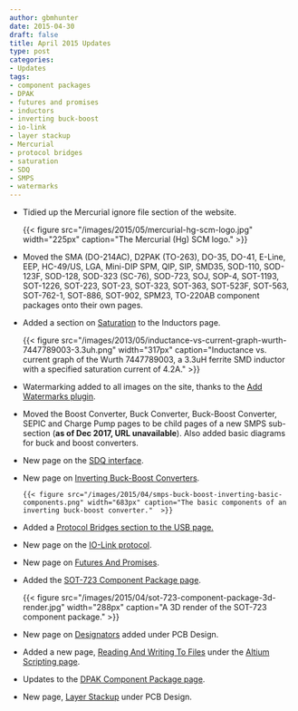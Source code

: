 ```yaml
---
author: gbmhunter
date: 2015-04-30
draft: false
title: April 2015 Updates
type: post
categories:
- Updates
tags:
- component packages
- DPAK
- futures and promises
- inductors
- inverting buck-boost
- io-link
- layer stackup
- Mercurial
- protocol bridges
- saturation
- SDQ
- SMPS
- watermarks
---
```


* Tidied up the Mercurial ignore file section of the website.

  	{{< figure src="/images/2015/05/mercurial-hg-scm-logo.jpg" width="225px" caption="The Mercurial (Hg) SCM logo."  >}}

* Moved the SMA (DO-214AC), D2PAK (TO-263), DO-35, DO-41, E-Line, EEP, HC-49/US, LGA, Mini-DIP SPM, QIP, SIP, SMD35, SOD-110, SOD-123F, SOD-128, SOD-323 (SC-76), SOD-723, SOJ, SOP-4, SOT-1193, SOT-1226, SOT-223, SOT-23, SOT-323, SOT-363, SOT-523F, SOT-563, SOT-762-1, SOT-886, SOT-902, SPM23, TO-220AB component packages onto their own pages.

* Added a section on [Saturation](/electronics/components/inductors/#saturation-current) to the Inductors page.

  	{{< figure src="/images/2013/05/inductance-vs-current-graph-wurth-7447789003-3.3uh.png" width="317px" caption="Inductance vs. current graph of the Wurth 7447789003, a 3.3uH ferrite SMD inductor with a specified saturation current of 4.2A."  >}}

* Watermarking added to all images on the site, thanks to the [Add Watermarks plugin](https://wordpress.org/plugins/add-watermark/).

* Moved the Boost Converter, Buck Converter, Buck-Boost Converter, SEPIC and Charge Pump pages to be child pages of a new SMPS sub-section (**as of Dec 2017, URL unavailable**). Also added basic diagrams for buck and boost converters.

* New page on the [SDQ interface](/electronics/communication-protocols/sdq-protocol).

* New page on [Inverting Buck-Boost Converters](/electronics/components/power-regulators/inverting-buck-boost-converters/).

	  {{< figure src="/images/2015/04/smps-buck-boost-inverting-basic-components.png" width="683px" caption="The basic components of an inverting buck-boost converter."  >}}

* Added a [Protocol Bridges section to the USB page.](/electronics/communication-protocols/usb-protocol#protocol-bridges)

* New page on the [IO-Link protocol](/electronics/communication-protocols/io-link-protocol).

* New page on [Futures And Promises](/programming/design-patterns/futures-and-promsises/).

* Added the [SOT-723 Component Package page](/pcb-design/component-packages/sot-723-component-package).

  	{{< figure src="/images/2015/04/sot-723-component-package-3d-render.jpg" width="288px" caption="A 3D render of the SOT-723 component package."  >}}

* New page on [Designators](/pcb-design/designators) added under PCB Design.

* Added a new page, [Reading And Writing To Files](/electronics/general/altium/altium-scripting-and-using-the-api/reading-and-writing-to-files) under the [Altium Scripting page](/electronics/general/altium/altium-scripting-and-using-the-api).

* Updates to the [DPAK Component Package page](/pcb-design/component-packages/dpack-component-package).

* New page, [Layer Stackup](/pcb-design/layer-stackup/) under PCB Design.

